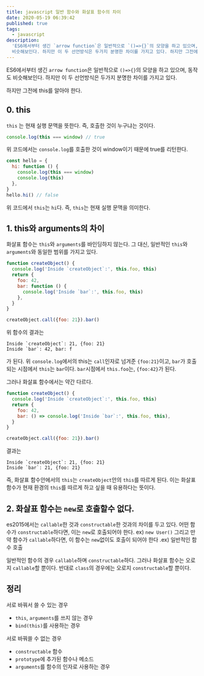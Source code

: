 ```yaml
---
title: javascript 일반 함수와 화살표 함수의 차이
date: 2020-05-19 06:39:42
published: true
tags:
  - javascript
description:
  'ES6에서부터 생긴 `arrow function`은 일반적으로 `()=>{}`의 모양을 하고 있으며, 동작도
  비슷해보인다. 하지만 이 두 선언방식은 두가지 분명한 차이를 가지고 있다. 하지만 그전에 this를 알아야 한다.'
---
```


ES6에서부터 생긴 `arrow function`은 일반적으로 `()=>{}`의 모양을 하고 있으며, 동작도 비슷해보인다. 하지만 이 두 선언방식은 두가지 분명한 차이를 가지고 있다.

하지만 그전에 this를 알아야 한다.

## 0. this

`this` 는 현재 실행 문맥을 뜻한다. 즉, 호출한 것이 누구냐는 것이다.

```javascript
console.log(this === window) // true
```

위 코드에서는 `console.log`를 호출한 것이 window이기 때문에 true를 리턴한다.

```javascript
const hello = {
  hi: function () {
    console.log(this === window)
    console.log(this)
  },
}
hello.hi() // false
```

위 코드에서 `this`는 `hi`다. 즉, `this`는 현재 실행 문맥을 의미한다.

## 1. this와 arguments의 차이

화살표 함수는 `this`와 `arguments`를 바인딩하지 않는다. 그 대신, 일반적인 `this`와 `arguments`와 동일한 범위를 가지고 있다.

```javascript
function createObject() {
  console.log('Inside `createObject`:', this.foo, this)
  return {
    foo: 42,
    bar: function () {
      console.log('Inside `bar`:', this.foo, this)
    },
  }
}

createObject.call({foo: 21}).bar()
```

위 함수의 결과는

```
Inside `createObject`: 21, {foo: 21}
Inside `bar`: 42, bar: f
```

가 된다. 위 `console.log`에서의 this는 `call`인자로 넘겨준 `{foo:21}`이고, `bar`가 호출되는 시점에서 `this`는 `bar`이다. `bar`시점에서 `this.foo`는, `{foo:42}`가 된다.

그러나 화살표 함수에서는 약간 다르다.

```javascript
function createObject() {
  console.log('Inside `createObject`:', this.foo, this)
  return {
    foo: 42,
    bar: () => console.log('Inside `bar`:', this.foo, this),
  }
}

createObject.call({foo: 21}).bar()
```

결과는

```
Inside `createObject`: 21, {foo: 21}
Inside `bar`: 21, {foo: 21}
```

즉, 화살표 함수안에서의 `this`는 `createObject`안의 `this`를 따르게 된다. 이는 화살표 함수가 현재 환경의 `this`를 따르게 하고 싶을 때 유용하다는 뜻이다.

## 2. 화살표 함수는 `new`로 호출할수 없다.

es2015에서는 `callable`한 것과 `constructable`한 것과의 차이를 두고 있다. 어떤 함수가 `constructable`하다면, 이는 `new`로 호출되어야 한다. ex) `new User()` 그리고 만약 함수가 `callable`하다면, 이 함수는 `new`없이도 호출이 되어야 한다 .ex) 일반적인 함수 호출

일반적인 함수의 경우 `callable`하며 `constructable`하다. 그러나 화살표 함수는 오로지 `callable`할 뿐이다. 반대로 `class`의 경우에는 오로지 `constructable`할 뿐이다.

## 정리

서로 바꿔서 쓸 수 있는 경우

- `this`, `arguments`를 쓰지 않는 경우
- `bind(this)`를 사용하는 경우

서로 바꿔쓸 수 없는 경우

- `constructable` 함수
- `prototype`에 추가된 함수나 메소드
- `arguments`를 함수의 인자로 사용하는 경우
